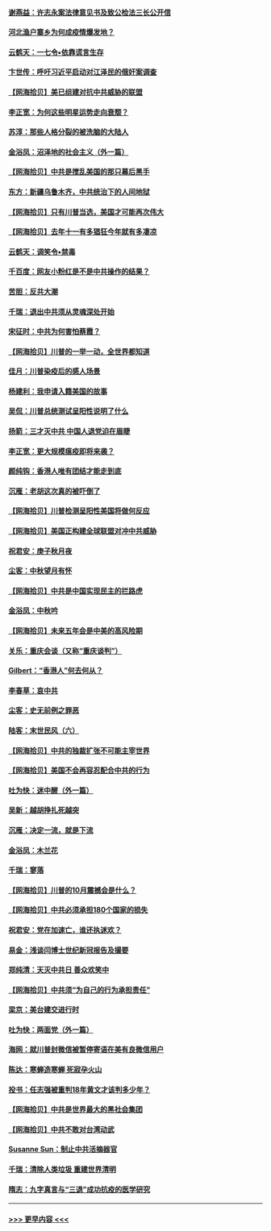 #### [谢燕益：许志永案法律意见书及致公检法三长公开信](../pages/nsc993/n12470870.md?t=10130751) 
#### [河北渔户寨乡为何成疫情爆发地？](../pages/nsc993/n12464936.md?t=10130751) 
#### [云鹤天：一七令▪依靠谎言生存](../pages/nsc993/n12470034.md?t=10130751) 
#### [卞世传：呼吁习近平启动对江泽民的俄奸案调查](../pages/nsc993/n12469722.md?t=10130751) 
#### [【网海拾贝】美已组建对抗中共威胁的联盟](../pages/nsc993/n12469018.md?t=10130751) 
#### [李正宽：为何这些明星运势走向衰颓？](../pages/nsc993/n12468730.md?t=10130751) 
#### [苏淳：那些人格分裂的被洗脑的大陆人](../pages/nsc993/n12467858.md?t=10130751) 
#### [金浴凤：沼泽地的社会主义（外一篇）](../pages/nsc993/n12467792.md?t=10130751) 
#### [【网海拾贝】中共是搅乱美国的那只幕后黑手](../pages/nsc993/n12467700.md?t=10130751) 
#### [东方：新疆乌鲁木齐，中共统治下的人间地狱](../pages/nsc993/n12466075.md?t=10130751) 
#### [【网海拾贝】只有川普当选，美国才可能再次伟大](../pages/nsc993/n12466013.md?t=10130751) 
#### [【网海拾贝】去年十一有多猖狂今年就有多凄凉](../pages/nsc993/n12463649.md?t=10130751) 
#### [云鹤天：调笑令▪禁毒](../pages/nsc993/n12462975.md?t=10130751) 
#### [千百度：网友小粉红是不是中共操作的结果？](../pages/nsc993/n12461025.md?t=10130751) 
#### [苦胆：反共大潮](../pages/nsc993/n12459469.md?t=10130751) 
#### [千瑞：退出中共须从灵魂深处开始](../pages/nsc993/n12459437.md?t=10130751) 
#### [宋征时：中共为何害怕蔡霞？](../pages/nsc993/n12459097.md?t=10130751) 
#### [【网海拾贝】川普的一举一动，全世界都知道](../pages/nsc993/n12458825.md?t=10130751) 
#### [佳月：川普染疫后的感人场景](../pages/nsc993/n12456994.md?t=10130751) 
#### [杨建利：我申请入籍美国的故事](../pages/nsc993/n12455635.md?t=10130751) 
#### [吴侃：川普总统测试呈阳性说明了什么](../pages/nsc993/n12451869.md?t=10130751) 
#### [扬箭：三才灭中共 中国人退党迫在眉睫](../pages/nsc993/n12451842.md?t=10130751) 
#### [李正宽：更大规模瘟疫即将来袭？](../pages/nsc993/n12451455.md?t=10130751) 
#### [颜纯钩：香港人唯有团结才能走到底](../pages/nsc993/n12450870.md?t=10130751) 
#### [沉雁：老胡这次真的被吓倒了](../pages/nsc993/n12449796.md?t=10130751) 
#### [【网海拾贝】川普检测呈阳性美国将做何反应](../pages/nsc993/n12449042.md?t=10130751) 
#### [【网海拾贝】美国正构建全球联盟对冲中共威胁](../pages/nsc993/n12446580.md?t=10130751) 
#### [祝君安：庚子秋月夜](../pages/nsc993/n12445870.md?t=10130751) 
#### [尘客：中秋望月有怀](../pages/nsc993/n12444632.md?t=10130751) 
#### [【网海拾贝】中共是中国实现民主的拦路虎](../pages/nsc993/n12443573.md?t=10130751) 
#### [金浴凤：中秋吟](../pages/nsc993/n12441773.md?t=10130751) 
#### [【网海拾贝】未来五年会是中美的高风险期](../pages/nsc993/n12440760.md?t=10130751) 
#### [关乐：重庆会谈（又称“重庆谈判”）](../pages/nsc993/n12437525.md?t=10130751) 
#### [Gilbert：“香港人”何去何从？](../pages/nsc993/n12435894.md?t=10130751) 
#### [李春草：哀中共](../pages/nsc993/n12435874.md?t=10130751) 
#### [尘客：史无前例之罪恶](../pages/nsc993/n12435762.md?t=10130751) 
#### [陆客：末世民风（六）](../pages/nsc993/n12435354.md?t=10130751) 
#### [【网海拾贝】中共的独裁扩张不可能主宰世界](../pages/nsc993/n12435151.md?t=10130751) 
#### [【网海拾贝】美国不会再容忍配合中共的行为](../pages/nsc993/n12433808.md?t=10130751) 
#### [吐为快：迷中醒（外一篇）](../pages/nsc993/n12433585.md?t=10130751) 
#### [吴新：越胡挣扎死越突](../pages/nsc993/n12433562.md?t=10130751) 
#### [沉雁：决定一流，就是下流](../pages/nsc993/n12432128.md?t=10130751) 
#### [金浴凤：木兰花](../pages/nsc993/n12432124.md?t=10130751) 
#### [千瑞：寥落](../pages/nsc993/n12432071.md?t=10130751) 
#### [【网海拾贝】川普的10月震撼会是什么？](../pages/nsc993/n12431624.md?t=10130751) 
#### [【网海拾贝】中共必须承担180个国家的损失](../pages/nsc993/n12428893.md?t=10130751) 
#### [祝君安：党在加速亡，谁还执迷欢？](../pages/nsc993/n12428652.md?t=10130751) 
#### [易金：浅谈闫博士世纪新冠报告及撮要](../pages/nsc993/n12426822.md?t=10130751) 
#### [郑纯清：天灭中共日 善众欢笑中](../pages/nsc993/n12426784.md?t=10130751) 
#### [【网海拾贝】中共须“为自己的行为承担责任”](../pages/nsc993/n12426067.md?t=10130751) 
#### [梁京：美台建交进行时](../pages/nsc993/n12424066.md?t=10130751) 
#### [吐为快：两面党（外一篇）](../pages/nsc993/n12424043.md?t=10130751) 
#### [海网：就川普封微信被暂停寄语在美有良微信用户](../pages/nsc993/n12424021.md?t=10130751) 
#### [陈达：寒蝉造寒蝉 死寂孕火山](../pages/nsc993/n12423958.md?t=10130751) 
#### [投书：任志强被重判18年黄文才该判多少年？](../pages/nsc993/n12423672.md?t=10130751) 
#### [【网海拾贝】中共是世界最大的黑社会集团](../pages/nsc993/n12423543.md?t=10130751) 
#### [【网海拾贝】中共不敢对台湾动武](../pages/nsc993/n12421418.md?t=10130751) 
#### [Susanne Sun：制止中共活摘器官](../pages/nsc993/n12419654.md?t=10130751) 
#### [千瑞：清除人类垃圾 重建世界清明](../pages/nsc993/n12419414.md?t=10130751) 
#### [隋志：九字真言与“三退”成功抗疫的医学研究](../pages/nsc993/n12419248.md?t=10130751) 

----
#### [ >>> 更早内容 <<< ](../indexes/nsc993-earlier.md)

